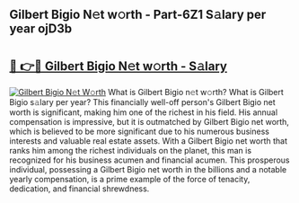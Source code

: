 ## Gilbert Bigio N𝚎t w𝚘rth - Part-6Z1 S𝚊lary per year ojD3b

# <h2><a href="http://gc0exa5.nevu.top/?p=Gilbert+Bigio">🔗 👉🔴 Gilbert Bigio N𝚎t w𝚘rth - S𝚊lary</a></h2>

[![Gilbert Bigio N𝚎t W𝚘rth](https://i.imgur.com/Oavwk0R.jpeg)](http://gc0exa5.nevu.top/?p=Gilbert+Bigio)
What is Gilbert Bigio n𝚎t w𝚘rth? What is Gilbert Bigio s𝚊lary per year?
This financially well-off person's Gilbert Bigio net worth is significant, making him one of the richest in his field. His annual compensation is impressive, but it is outmatched by Gilbert Bigio net worth, which is believed to be more significant due to his numerous business interests and valuable real estate assets. With a Gilbert Bigio net worth that ranks him among the richest individuals on the planet, this man is recognized for his business acumen and financial acumen. This prosperous individual, possessing a Gilbert Bigio net worth in the billions and a notable yearly compensation, is a prime example of the force of tenacity, dedication, and financial shrewdness.
